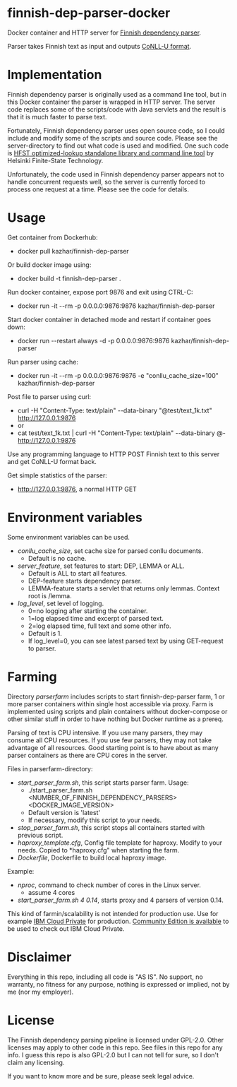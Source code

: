 # finnish-dep-parser-docker

Docker container and HTTP server for [Finnish dependency parser](https://github.com/TurkuNLP/Finnish-dep-parser).

Parser takes Finnish text as input and outputs [CoNLL-U format](http://universaldependencies.org/format.html).

# Implementation

Finnish dependency parser is originally used as a command line tool, but in this Docker container the parser is wrapped in HTTP server. The server code replaces some of the scripts/code with Java servlets and the result is that it is much faster to parse text.

Fortunately, Finnish dependency parser uses open source code, so I could include and modify some of the 
scripts and source code. Please see the server-directory to find out what code is used and modified.
One such code is [HFST optimized-lookup standalone library and command line tool](https://github.com/hfst/hfst-optimized-lookup) by Helsinki Finite-State Technology.

Unfortunately, the code used in Finnish dependency parser appears not to handle concurrent requests well, so
the server is currently forced to process one request at a time. Please see the code for details.

# Usage

Get container from Dockerhub:

- docker pull kazhar/finnish-dep-parser

Or build docker image using:

- docker build -t finnish-dep-parser .

Run docker container, expose port 9876 and exit using CTRL-C:

- docker run -it --rm -p 0.0.0.0:9876:9876 kazhar/finnish-dep-parser

Start docker container in detached mode and restart if container goes down:

- docker run --restart always -d -p 0.0.0.0:9876:9876 kazhar/finnish-dep-parser

Run parser using cache:

- docker run -it --rm -p 0.0.0.0:9876:9876 -e "conllu_cache_size=100" kazhar/finnish-dep-parser

Post file to parser using curl:

- curl -H "Content-Type: text/plain" --data-binary "@test/text_1k.txt" http://127.0.0.1:9876
- or
- cat test/text_1k.txt | curl -H "Content-Type: text/plain" --data-binary @- http://127.0.0.1:9876

Use any programming language to HTTP POST Finnish text to this server and get CoNLL-U format back.

Get simple statistics of the parser:

- http://127.0.0.1:9876, a normal HTTP GET

# Environment variables

Some environment variables can be used. 

- *conllu_cache_size*, set cache size for parsed conllu documents. 
  - Default is no cache.
- *server_feature*, set features to start: DEP, LEMMA or ALL. 
  - Default is ALL to start all features.
  - DEP-feature starts dependency parser.
  - LEMMA-feature starts a servlet that returns only lemmas. Context root is /lemma.
- *log_level*, set level of logging. 
  - 0=no logging after starting the container.
  - 1=log elapsed time and excerpt of parsed text.
  - 2=log elapsed time, full text and some other info. 
  - Default is 1.
  - If log_level=0, you can see latest parsed text by using GET-request to parser.

# Farming

Directory *parserfarm* includes scripts to start finnish-dep-parser farm, 1 or more parser containers within single host accessible via proxy. Farm is implemented using scripts and plain containers without docker-compose or other similar stuff in order to have nothing but Docker runtime as a prereq.

Parsing of text is CPU intensive. If you use many parsers, they may consume all CPU resources. If you use few parsers, they may not take advantage of all resources. Good starting point is to have about as many parser containers as there are CPU cores in the server.

Files in parserfarm-directory:

- *start_parser_farm.sh*, this script starts parser farm. Usage: 
  - ./start_parser_farm.sh <NUMBER_OF_FINNISH_DEPENDENCY_PARSERS> <DOCKER_IMAGE_VERSION>
  - Default version is 'latest'
  - If necessary, modify this script to your needs.
- *stop_parser_farm.sh*, this script stops all containers started with previous script.
- *haproxy_template.cfg*, Config file template for haproxy. Modify to your needs. Copied to *haproxy.cfg" when starting the farm.
- *Dockerfile*, Dockerfile to build local haproxy image.

Example:

- *nproc*, command to check number of cores in the Linux server.
  - assume 4 cores
- *start_parser_farm.sh 4 0.14*, starts proxy and 4 parsers of version 0.14.

This kind of farmin/scalability is not intended for production use. Use for example [IBM Cloud Private](https://www.ibm.com/cloud-computing/products/ibm-cloud-private/) for production. [Community Edition is available](https://hub.docker.com/r/ibmcom/icp-inception/) to be used to check out IBM Cloud Private.

# Disclaimer

Everything in this repo, including all code is "AS IS". No support, no warranty, no fitness for any purpose, nothing is expressed or implied, not by me (nor my employer).

# License

The Finnish dependency parsing pipeline is licensed under GPL-2.0. Other licenses may apply to other code in this repo. See files in this repo for any info. I guess this repo is also GPL-2.0 but I can not tell for sure, so I don't claim any licensing.

If you want to know more and be sure, please seek legal advice.

